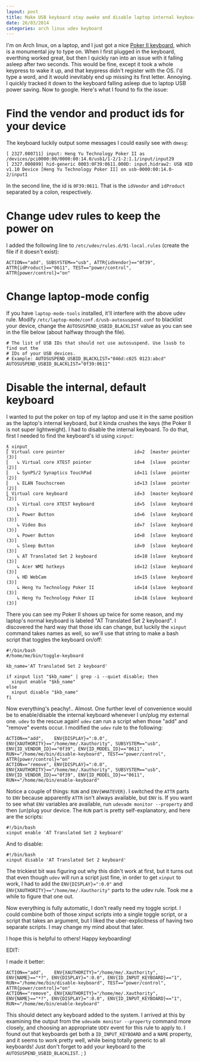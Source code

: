 ```yaml
---
layout: post
title: Make USB keyboard stay awake and disable laptop internal keyboard
date: 26/03/2014
categories: arch linux udev keyboard
---
```


I'm on Arch linux, on a laptop, and I just got a nice [Poker II keyboard](http://geekhack.org/index.php?topic=44118.0), which is a monumental joy to type on.  When I first plugged in the keyboard, everthing worked great, but then I quickly ran into an issue with it falling asleep after two seconds.  This would be fine, except it took a whole keypress to wake it up, and that keypress didn't register with the OS.  I'd type a word, and it would inevitably end up missing its first letter.  Annoying.  I quickly tracked it down to the keyboard falling asleep due to laptop USB power saving.  Now to google.  Here's what I found to fix the issue:

# Find the vendor and product ids for your device

The keyboard luckily output some messages I could easily see with `dmesg`:

    [ 2327.000711] input: Heng Yu Technology Poker II as /devices/pci0000:00/0000:00:14.0/usb1/1-2/1-2:1.1/input/input29
    [ 2327.000899] hid-generic 0003:0F39:0611.000D: input,hidraw2: USB HID v1.10 Device [Heng Yu Technology Poker II] on usb-0000:00:14.0-2/input1

In the second line, the id is `0F39:0611`.  That is the `idVendor` and `idProduct` separated by a colon, respectively.

# Change udev rules to keep the power on

I added the following line to `/etc/udev/rules.d/91-local.rules` (create the file if it doesn't exist):

    ACTION=="add", SUBSYSTEM=="usb", ATTR{idVendor}=="0f39", ATTR{idProduct}=="0611", TEST=="power/control", ATTR{power/control}="on"

# Change laptop-mode config

If you have `laptop-mode-tools` installed, it'll interfere with the above udev rule.  Modify `/etc/laptop-mode/conf.d/usb-autosuspend.conf` to blacklist your device, change the `AUTOSUSPEND_USBID_BLACKLIST` value as you can see in the file below (about halfway through the file).

    # The list of USB IDs that should not use autosuspend. Use lsusb to find out the
    # IDs of your USB devices.
    # Example: AUTOSUSPEND_USBID_BLACKLIST="046d:c025 0123:abcd"
    AUTOSUSPEND_USBID_BLACKLIST="0f39:0611"

# Disable the internal, default keyboard

I wanted to put the poker on top of my laptop and use it in the same position as the laptop's internal keyboard, but it kinda crushes the keys (the Poker II is not super lightweight).  I had to disable the internal keyboard.  To do that, first I needed to find the keyboard's id using `xinput`:

    ƛ xinput
    ⎡ Virtual core pointer                          id=2  [master pointer  (3)]
    ⎜   ↳ Virtual core XTEST pointer                id=4  [slave  pointer  (2)]
    ⎜   ↳ SynPS/2 Synaptics TouchPad                id=11 [slave  pointer  (2)]
    ⎜   ↳ ELAN Touchscreen                          id=13 [slave  pointer  (2)]
    ⎣ Virtual core keyboard                         id=3  [master keyboard (2)]
        ↳ Virtual core XTEST keyboard               id=5  [slave  keyboard (3)]
        ↳ Power Button                              id=6  [slave  keyboard (3)]
        ↳ Video Bus                                 id=7  [slave  keyboard (3)]
        ↳ Power Button                              id=8  [slave  keyboard (3)]
        ↳ Sleep Button                              id=9  [slave  keyboard (3)]
        ↳ AT Translated Set 2 keyboard              id=10 [slave  keyboard (3)]
        ↳ Acer WMI hotkeys                          id=12 [slave  keyboard (3)]
        ↳ HD WebCam                                 id=15 [slave  keyboard (3)]
        ↳ Heng Yu Technology Poker II               id=14 [slave  keyboard (3)]
        ↳ Heng Yu Technology Poker II               id=16 [slave  keyboard (3)]

There you can see my Poker II shows up twice for some reason, and my laptop's normal keyboard is labeled "AT Translated Set 2 keyboard".  I discovered the hard way that those ids can change, but luckily the `xinput` command takes names as well, so we'll use that string to make a bash script that toggles the keyboard on/off:

    #!/bin/bash
    #/home/me/bin/toggle-keyboard

    kb_name='AT Translated Set 2 keyboard'

    if xinput list "$kb_name" | grep -i --quiet disable; then
      xinput enable "$kb_name"
    else
      xinput disable "$kb_name"
    fi

Now everything's peachy!.. Almost.  One further level of convenience would be to enable/disable the internal keyboard whenever I un/plug my external one.  `udev` to the rescue again!  `udev` can run a script when those "add" and "remove" events occur.  I modified the `udev` rule to the following:

    ACTION=="add",    ENV{DISPLAY}=":0.0", ENV{XAUTHORITY}=="/home/me/.Xauthority", SUBSYSTEM=="usb", ENV{ID_VENDOR_ID}=="0f39", ENV{ID_MODEL_ID}=="0611", RUN+="/home/me/bin/disable-keyboard", TEST=="power/control", ATTR{power/control}="on"
    ACTION=="remove", ENV{DISPLAY}=":0.0", ENV{XAUTHORITY}=="/home/me/.Xauthority", SUBSYSTEM=="usb", ENV{ID_VENDOR_ID}=="0f39", ENV{ID_MODEL_ID}=="0611", RUN+="/home/me/bin/enable-keyboard"

Notice a couple of things: `RUN` and `ENV{WHATEVER}`.  I switched the `ATTR` parts to `ENV` because apparently `ATTR` isn't always available, but `ENV` is.  If you want to see what `ENV` variables are available, run `udevadm monitor --property` and then (un)plug your device.  The `RUN` part is pretty self-explanatory, and here are the scripts:

    #!/bin/bash
    xinput enable 'AT Translated Set 2 keyboard'

And to disable:

    #!/bin/bash
    xinput disable 'AT Translated Set 2 keyboard'

The trickiest bit was figuring out why this didn't work at first, but it turns out that even though `udev` will run a script just fine, in order to get `xinput` to work, I had to add the `ENV{DISPLAY}=":0.0"` and `ENV{XAUTHORITY}=="/home/me/.Xauthority"` parts to the udev rule.  Took me a while to figure that one out.

Now everything is fully automatic, I don't really need my toggle script.  I could combine both of those xinput scripts into a single toggle script, or a script that takes an argument, but I liked the uber-explicitness of having two separate scripts.  I may change my mind about that later.

I hope this is helpful to others!  Happy keyboarding!

EDIT:

I made it better:

    ACTION=="add",    ENV{XAUTHORITY}="/home/me/.Xauthority", ENV{NAME}=="*?", ENV{DISPLAY}=":0.0", ENV{ID_INPUT_KEYBOARD}=="1", RUN+="/home/me/bin/disable-keyboard", TEST=="power/control", ATTR{power/control}="on"
    ACTION=="remove", ENV{XAUTHORITY}="/home/me/.Xauthority", ENV{NAME}=="*?", ENV{DISPLAY}=":0.0", ENV{ID_INPUT_KEYBOARD}=="1", RUN+="/home/me/bin/enable-keyboard"

This should detect any keyboard added to the system.  I arrived at this by examining the output from the `udevadm monitor --property` command more closely, and choosing an appropriate `UDEV` event for this rule to apply to.  I found out that keyboards get both a `ID_INPUT_KEYBOARD` and a `NAME` property, and it seems to work pretty well, while being totally generic to all keyboards!  Just don't forget to add your keyboard to the `AUTOSUSPEND_USBID_BLACKLIST`.  ; )
